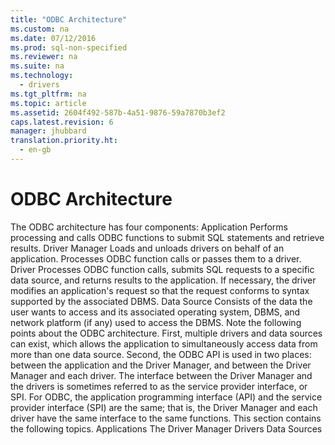 ```yaml
---
title: "ODBC Architecture"
ms.custom: na
ms.date: 07/12/2016
ms.prod: sql-non-specified
ms.reviewer: na
ms.suite: na
ms.technology: 
  - drivers
ms.tgt_pltfrm: na
ms.topic: article
ms.assetid: 2604f492-587b-4a51-9876-59a7870b3ef2
caps.latest.revision: 6
manager: jhubbard
translation.priority.ht: 
  - en-gb
---
```

# ODBC Architecture
<?xml version="1.0" encoding="utf-8"?>
<developerConceptualDocument xmlns="http://ddue.schemas.microsoft.com/authoring/2003/5" xmlns:xlink="http://www.w3.org/1999/xlink" xmlns:xsi="http://www.w3.org/2001/XMLSchema-instance" xsi:schemaLocation="http://ddue.schemas.microsoft.com/authoring/2003/5 http://dduestorage.blob.core.windows.net/ddueschema/developer.xsd">
  <introduction>
    <para>The ODBC architecture has four components:  </para>
    <list class="bullet">
      <listItem>
        <para>
          <legacyBold>Application</legacyBold> Performs processing and calls ODBC functions to submit SQL statements and retrieve results.</para>
      </listItem>
      <listItem>
        <para>
          <legacyBold>Driver Manager</legacyBold> Loads and unloads drivers on behalf of an application. Processes ODBC function calls or passes them to a driver.</para>
      </listItem>
      <listItem>
        <para>
          <legacyBold>Driver</legacyBold> Processes ODBC function calls, submits SQL requests to a specific data source, and returns results to the application. If necessary, the driver modifies an application's request so that the request conforms to syntax supported by the associated DBMS.</para>
      </listItem>
      <listItem>
        <para>
          <legacyBold>Data Source</legacyBold> Consists of the data the user wants to access and its associated operating system, DBMS, and network platform (if any) used to access the DBMS.</para>
      </listItem>
    </list>
    <para>Note the following points about the ODBC architecture. First, multiple drivers and data sources can exist, which allows the application to simultaneously access data from more than one data source. Second, the ODBC API is used in two places: between the application and the Driver Manager, and between the Driver Manager and each driver. The interface between the Driver Manager and the drivers is sometimes referred to as the <legacyItalic>service provider interface,</legacyItalic> or <legacyItalic>SPI</legacyItalic>. For ODBC, the application programming interface (API) and the service provider interface (SPI) are the same; that is, the Driver Manager and each driver have the same interface to the same functions.</para>
    <para>This section contains the following topics.  </para>
    <list class="bullet">
      <listItem>
        <para>
          <legacyLink xlink:href="39d6461f-0d24-4b7d-a723-843ade15ad73">Applications</legacyLink>           </para>
      </listItem>
      <listItem>
        <para>
          <legacyLink xlink:href="559e4de1-16c9-4998-94f5-6431122040cd">The Driver Manager</legacyLink>           </para>
      </listItem>
      <listItem>
        <para>
          <legacyLink xlink:href="d6795d92-877e-44e1-b7d5-2ff2fd3989bd">Drivers</legacyLink>           </para>
      </listItem>
      <listItem>
        <para>
          <legacyLink xlink:href="4ae44fa2-0b9b-4e19-ab45-c1dc93b68406">Data Sources</legacyLink>           </para>
      </listItem>
    </list>
  </introduction>
  <relatedTopics />
</developerConceptualDocument>